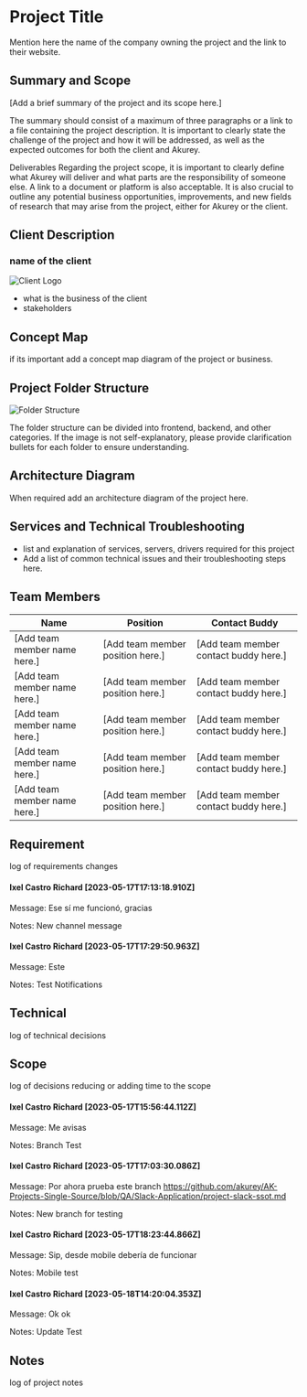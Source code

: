 # Project Title
Mention here the name of the company owning the project and the link to their website.

## Summary and Scope

[Add a brief summary of the project and its scope here.]

The summary should consist of a maximum of three paragraphs or a link to a file containing the project description. It is important to clearly state the challenge of the project and how it will be addressed, as well as the expected outcomes for both the client and Akurey.

Deliverables
Regarding the project scope, it is important to clearly define what Akurey will deliver and what parts are the responsibility of someone else. A link to a document or platform is also acceptable. It is also crucial to outline any potential business opportunities, improvements, and new fields of research that may arise from the project, either for Akurey or the client.

## Client Description

### name of the client

![Client Logo](link_to_client_logo)

- what is the business of the client
- stakeholders

## Concept Map

if its important add a concept map diagram of the project or business.

## Project Folder Structure

![Folder Structure](link_to_image_of_folder_structure)

The folder structure can be divided into frontend, backend, and other categories. If the image is not self-explanatory, please provide clarification bullets for each folder to ensure understanding.

## Architecture Diagram

When required add an architecture diagram of the project here.

## Services and Technical Troubleshooting

- list and explanation of services, servers, drivers required for this project
- Add a list of common technical issues and their troubleshooting steps here.

## Team Members

| Name | Position | Contact Buddy |
| --- | --- | --- |
| [Add team member name here.] | [Add team member position here.] | [Add team member contact buddy here.] |
| [Add team member name here.] | [Add team member position here.] | [Add team member contact buddy here.] |
| [Add team member name here.] | [Add team member position here.] | [Add team member contact buddy here.] |
| [Add team member name here.] | [Add team member position here.] | [Add team member contact buddy here.] |
| [Add team member name here.] | [Add team member position here.] | [Add team member contact buddy here.] |

## Requirement

log of requirements changes

#### **Ixel Castro Richard [2023-05-17T17:13:18.910Z]** 

Message: Ese sí me funcionó, gracias

Notes: New channel message

#### **Ixel Castro Richard [2023-05-17T17:29:50.963Z]** 

Message: Este

Notes: Test Notifications

## Technical

log of technical decisions

## Scope

log of decisions reducing or adding time to the scope

#### **Ixel Castro Richard [2023-05-17T15:56:44.112Z]** 

Message: Me avisas

Notes: Branch Test

#### **Ixel Castro Richard [2023-05-17T17:03:30.086Z]** 

Message: Por ahora prueba este branch <https://github.com/akurey/AK-Projects-Single-Source/blob/QA/Slack-Application/project-slack-ssot.md>

Notes: New branch for testing

#### **Ixel Castro Richard [2023-05-17T18:23:44.866Z]** 

Message: Sip, desde mobile debería de funcionar

Notes: Mobile test

#### **Ixel Castro Richard [2023-05-18T14:20:04.353Z]** 

Message: Ok ok

Notes: Update Test

## Notes

log of project notes
